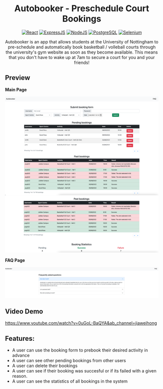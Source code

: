 <h1 align="center">Autobooker - Preschedule Court Bookings</h1>

<p align="center">
  <a href="#"><img alt="React" src="https://img.shields.io/badge/react-%2320232a.svg?style=for-the-badge&logo=react&logoColor=%2361DAFB"></a>
  <a href="#"><img alt="ExpressJS" src="https://img.shields.io/badge/Express%20js-000000?style=for-the-badge&logo=express&logoColor=white"></a>
  <a href="#"><img alt="NodeJS" src="https://img.shields.io/badge/Node.js-43853D?style=for-the-badge&logo=node.js&logoColor=white"></a>
  <a href="#"><img alt="PostgreSQL" src="https://img.shields.io/badge/MongoDB-4EA94B?style=for-the-badge&logo=mongodb&logoColor=white"></a>
  <a href="#"><img alt="Selenium" src="https://img.shields.io/badge/-selenium-CB02A?style=for-the-badge&logo=selenium&logoColor=white"></a>
</p>

<p align="center">Autobooker is an app that allows students at the University of Nottingham to pre-schedule and automatically book basketball / volleball courts through the university's gym website as soon as they become available. This means that you don't have to wake up at 7am to secure a court for you and your friends!</p>

## Preview

**Main Page**

![main page 1](/screenshots/MainPage1.png)
![main page 2](/screenshots/MainPage2.png)

**FAQ Page**

![faq page](/screenshots/FaqPage.png)

## Video Demo
https://www.youtube.com/watch?v=0uGoL-BaQYA&ab_channel=jiaweihong

## Features:

- A user can use the booking form to prebook their desired activity in advance
- A user can see other pending bookings from other users
- A user can delete their bookings
- A user can see if their booking was succesful or if its failed with a given reason.
- A user can see the statistics of all bookings in the system
